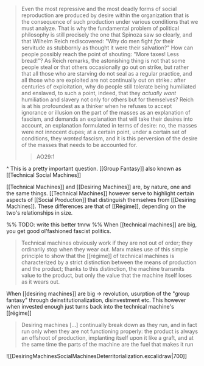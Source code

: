> Even the most repressive and the most deadly forms of social reproduction are produced by desire within the organization that is the consequence of such production under various conditions that we must analyze. That is why the fundamental problem of political philosophy is still precisely the one that Spinoza saw so clearly, and that Wilhelm Reich rediscovered: "Why do men fight _for_ their servitude as stubbornly as thought it were their salvation?" How can people possibly reach the point of shouting: "More taxes! Less bread!"? As Reich remarks, the astonishing thing is not that some people steal or that others occasionally go out on strike, but rather that all those who are starving do not seal as a regular practice, and all those who are exploited are not continually out on strike.: after centuries of exploitation, why do people still tolerate being humiliated and enslaved, to such a point, indeed, that they _actually want_ humiliation and slavery not only for others but for themselves? Reich is at his profoundest as a thinker when he refuses to accept ignorance or illusion on the part of the masses as an explanation of fascism, and demands an explanation that will take their desires into account, an explanation formulated in terms of desire: no, the masses were not innocent dupes; at a certain point, under a certain set of conditions, they _wanted_ fascism, and it is this perversion of the desire of the masses that needs to be accounted for.
> > AO29:1

^ This is a pretty important question. [[Group Fantasy]]
also known as [[Technical Social Machines]]

[[Technical Machines]] and [[Desiring Machines]] are, by nature, one and the same things. [[Technical Machines]] however serve to highlight certain aspects of [[Social Production]] that distinguish themselves from [[Desiring Machines]]. These differences are that of [[Régime]], depending on the two's relationships in size.


%% TODO: write this better tmrw %% 
When [[technical machines]] are big, you get good ol'fashioned fascist politics. 
> Technical machines obviously work if they are not out of order; they ordinarily stop when they wear out. Marx makes use of this simple principle to show that the [[régime]] of technical machines is characterized by a strict distinction between the means of production and the product; thanks to this distinction, the machine transmits value to the product, but only the value that the machine itself loses as it wears out.

When [[desiring machines]] are big -> revolution, usurption of the "group fantasy" through deinstitutionalization, disinvestment etc. This however when invested enough just turns back into the technical machine's [[régime]]
> Desiring machines [...] continually break down as they run, and in fact run only when they are not functioning properly: the product is always an offshoot of production, implanting itself upon it like a graft, and at the same time the parts of the machine are the fuel that makes it run 

![[DesiringMachinesSocialMachinesDeterritorialization.excalidraw|700]]